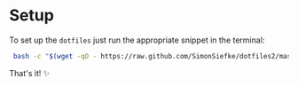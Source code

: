 # Setup

To set up the `dotfiles` just run the appropriate snippet in the
terminal:

```sh
 bash -c "$(wget -qO - https://raw.github.com/SimonSiefke/dotfiles2/master/src/os/setup.sh)"
 ```

That's it! ✨
